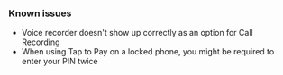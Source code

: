 ### Known issues
- Voice recorder doesn't show up correctly as an option for Call Recording
- When using Tap to Pay on a locked phone, you might be required to enter your PIN twice